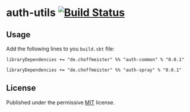 # auth-utils [![Build Status](https://travis-ci.org/choffmeister/auth-utils.svg?branch=develop)](https://travis-ci.org/choffmeister/auth-utils)

## Usage

Add the following lines to you `build.sbt` file:

~~~
libraryDependencies += "de.choffmeister" %% "auth-common" % "0.0.1"

libraryDependencies += "de.choffmeister" %% "auth-spray" % "0.0.1"
~~~

## License

Published under the permissive [MIT](http://opensource.org/licenses/MIT) license.

